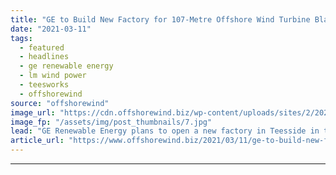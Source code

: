 ```yaml
---
title: "GE to Build New Factory for 107-Metre Offshore Wind Turbine Blades"
date: "2021-03-11"
tags: 
  - featured
  - headlines
  - ge renewable energy
  - lm wind power
  - teesworks
  - offshorewind
source: "offshorewind"
image_url: "https://cdn.offshorewind.biz/wp-content/uploads/sites/2/2021/03/11091005/lmwp_107_manufacturing_cherbourg.jpg"
image_fp: "/assets/img/post_thumbnails/7.jpg"
lead: "GE Renewable Energy plans to open a new factory in Teesside in the North"
article_url: "https://www.offshorewind.biz/2021/03/11/ge-to-build-new-factory-for-107-metre-offshore-wind-turbine-blades/"
---
```


---
